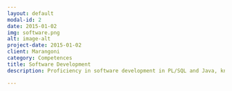 ```yaml
---
layout: default
modal-id: 2
date: 2015-01-02
img: software.png
alt: image-alt
project-date: 2015-01-02
client: Marangoni
category: Competences
title: Software Development
description: Proficiency in software development in PL/SQL and Java, knowledge of several programming languages like PHP and JavaScript. Experience with variuos XML-based technologies and JSON. Test driven development.

---
```

